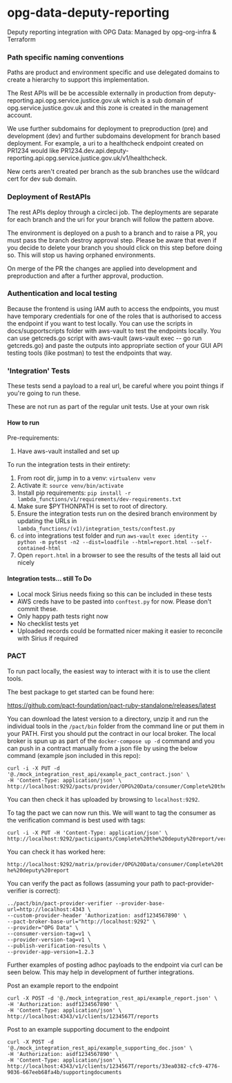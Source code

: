 # opg-data-deputy-reporting
Deputy reporting integration with OPG Data: Managed by opg-org-infra &amp; Terraform

### Path specific naming conventions

Paths are product and environment specific and use delegated domains to create a hierarchy
to support this implementation.

The Rest APIs will be be accessible externally in production from
deputy-reporting.api.opg.service.justice.gov.uk which is a
sub domain of opg.service.justice.gov.uk and this zone is created in the
management account.

We use further subdomains for deployment to preproduction (pre) and development (dev) and
further subdomains development for branch based deployment. For example, a uri to a
healthcheck endpoint created on PR1234 would like
PR1234.dev.api.deputy-reporting.api.opg.service.justice.gov.uk/v1/healthcheck.

New certs aren't created per branch as the sub branches use the wildcard cert for dev sub domain.

### Deployment of RestAPIs

The rest APIs deploy through a circleci job. The deployments are separate for each branch
and the uri for your branch will follow the pattern above.

The environment is deployed on a push to a branch and to raise a PR, you must
pass the branch destroy approval step. Please be aware that even if you decide to delete
your branch you should click on this step before doing so. This will stop us having orphaned
environments.

On merge of the PR the changes are applied into development and preproduction and after
a further approval, production.

### Authentication and local testing

Because the frontend is using IAM auth to access the endpoints, you must have temporary
credentials for one of the roles that is authorised to access the endpoint if you want to
test locally. You can use the scripts in docs/supportscripts folder with aws-vault to test the
endpoints locally. You can use getcreds.go script with aws-vault (aws-vault exec <your-profile> --
go run getcreds.go) and paste the outputs into appropriate section
of your GUI API testing tools (like postman) to test the endpoints that way.

### 'Integration' Tests

These tests send a payload to a real url, be careful where you point things if you're going to run these.

These are not run as part of the regular unit tests. Use at your own risk

#### How to run

Pre-requirements:

1) Have aws-vault installed and set up

To run the integration tests in their entirety:

1) From root dir, jump in to a venv: `virtualenv venv`
2) Activate it: `source venv/bin/activate`
3) Install pip requirements: `pip install -r lambda_functions/v1/requirements/dev-requirements.txt`
4) Make sure $PYTHONPATH is set to root of directory.
5) Ensure the integration tests run on the desired branch environment by updating the URLs in `lambda_functions/(v1)/integration_tests/conftest.py`
6) `cd` into integrations test folder and run `aws-vault exec identity -- python -m pytest -n2 --dist=loadfile --html=report.html --self-contained-html`
7) Open `report.html` in a browser to see the results of the tests all laid out nicely

#### Integration tests... still To Do

* Local mock Sirius needs fixing so this can be included in these tests
* AWS creds have to be pasted into `conftest.py` for now. Please don't commit these.
* Only happy path tests right now
* No checklist tests yet
* Uploaded records could be formatted nicer making it easier to reconcile with Sirius if required

### PACT

To run pact locally, the easiest way to interact with it is to use the client tools.

The best package to get started can be found here:

https://github.com/pact-foundation/pact-ruby-standalone/releases/latest

You can download the latest version to a directory, unzip it and run the individual tools
in the `/pact/bin` folder from the command line or put them in your PATH.
First you should put the contract in our local broker. The local broker is spun up as part
of the `docker-compose up -d` command and you can push in a contract manually from a json file
by using the below command (example json included in this repo):

```
curl -i -X PUT -d '@./mock_integration_rest_api/example_pact_contract.json' \
-H 'Content-Type: application/json' \
http://localhost:9292/pacts/provider/OPG%20Data/consumer/Complete%20the%20deputy%20report/version/x12345
```

You can then check it has uploaded by browsing to `localhost:9292`.

To tag the pact we can now run this. We will want to tag the consumer as
the verification command is best used with tags:

```
curl -i -X PUT -H 'Content-Type: application/json' \
http://localhost:9292/pacticipants/Complete%20the%20deputy%20report/versions/x12345/tags/v1
```

You can check it has worked here:

`http://localhost:9292/matrix/provider/OPG%20Data/consumer/Complete%20the%20deputy%20report`

You can verify the pact as follows (assuming your path to pact-provider-verifier is correct):

```
../pact/bin/pact-provider-verifier --provider-base-url=http://localhost:4343 \
--custom-provider-header 'Authorization: asdf1234567890' \
--pact-broker-base-url="http://localhost:9292" \
--provider="OPG Data" \
--consumer-version-tag=v1 \
--provider-version-tag=v1 \
--publish-verification-results \
--provider-app-version=1.2.3
```

Further examples of posting adhoc payloads to the endpoint via curl can be seen below.
This may help in development of further integrations.

Post an example report to the endpoint

```
curl -X POST -d '@./mock_integration_rest_api/example_report.json' \
-H 'Authorization: asdf1234567890' \
-H 'Content-Type: application/json' \
http://localhost:4343/v1/clients/1234567T/reports
```

Post to an example supporting document to the endpoint

```
curl -X POST -d '@./mock_integration_rest_api/example_supporting_doc.json' \
-H 'Authorization: asdf1234567890' \
-H 'Content-Type: application/json' \
http://localhost:4343/v1/clients/1234567T/reports/33ea0382-cfc9-4776-9036-667eeb68fa4b/supportingdocuments
```

